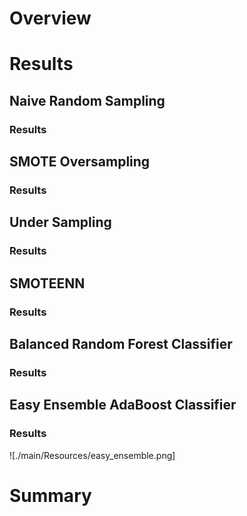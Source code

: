 # Overview

# Results


## Naive Random Sampling
### Results

## SMOTE Oversampling
### Results

## Under Sampling
### Results

## SMOTEENN 
### Results

## Balanced Random Forest Classifier 
### Results

## Easy Ensemble AdaBoost Classifier 
### Results
![./main/Resources/easy_ensemble.png]

# Summary
